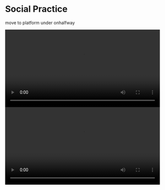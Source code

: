 # Social Practice

move to platform under onhalfway

<video controls="controls" width="100%">
    <source src="../../lib/social-practice/北京市初中实践活动管理服务平台-guide1.mp4" type="video/mp4" />
</video>

<video controls="controls" width="100%">
    <source src="../../lib/social-practice/北京市初中实践活动管理服务平台-guide2.mp4" type="video/mp4" />
</video>